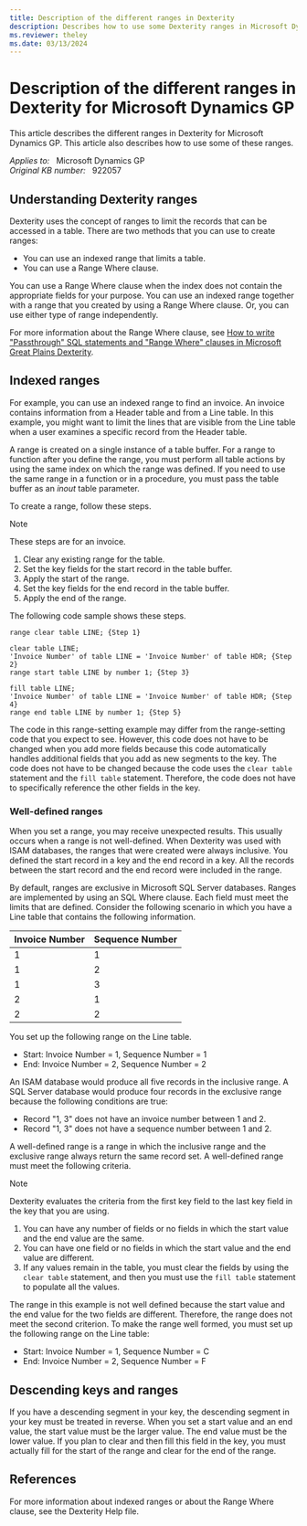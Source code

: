 ```yaml
---
title: Description of the different ranges in Dexterity
description: Describes how to use some Dexterity ranges in Microsoft Dynamics GP.
ms.reviewer: theley
ms.date: 03/13/2024
---
```

# Description of the different ranges in Dexterity for Microsoft Dynamics GP

This article describes the different ranges in Dexterity for Microsoft Dynamics GP. This article also describes how to use some of these ranges.

_Applies to:_ &nbsp; Microsoft Dynamics GP  
_Original KB number:_ &nbsp; 922057

## Understanding Dexterity ranges

Dexterity uses the concept of ranges to limit the records that can be accessed in a table. There are two methods that you can use to create ranges:

- You can use an indexed range that limits a table.
- You can use a Range Where clause.

You can use a Range Where clause when the index does not contain the appropriate fields for your purpose. You can use an indexed range together with a range that you created by using a Range Where clause. Or, you can use either type of range independently.

For more information about the Range Where clause, see [How to write "Passthrough" SQL statements and "Range Where" clauses in Microsoft Great Plains Dexterity](https://support.microsoft.com/topic/how-to-write-passthrough-sql-statements-and-range-where-clauses-in-microsoft-great-plains-dexterity-0383f8e5-ff99-e159-f942-8f1c199179ee).

## Indexed ranges

For example, you can use an indexed range to find an invoice. An invoice contains information from a Header table and from a Line table. In this example, you might want to limit the lines that are visible from the Line table when a user examines a specific record from the Header table.

A range is created on a single instance of a table buffer. For a range to function after you define the range, you must perform all table actions by using the same index on which the range was defined. If you need to use the same range in a function or in a procedure, you must pass the table buffer as an _inout_ table parameter.

To create a range, follow these steps.

> [!NOTE]
> These steps are for an invoice.

1. Clear any existing range for the table.
2. Set the key fields for the start record in the table buffer.
3. Apply the start of the range.
4. Set the key fields for the end record in the table buffer.
5. Apply the end of the range.

The following code sample shows these steps.

```console
range clear table LINE; {Step 1}

clear table LINE;
'Invoice Number' of table LINE = 'Invoice Number' of table HDR; {Step 2}
range start table LINE by number 1; {Step 3}

fill table LINE;
'Invoice Number' of table LINE = 'Invoice Number' of table HDR; {Step 4}
range end table LINE by number 1; {Step 5}
```

The code in this range-setting example may differ from the range-setting code that you expect to see. However, this code does not have to be changed when you add more fields because this code automatically handles additional fields that you add as new segments to the key. The code does not have to be changed because the code uses the `clear table` statement and the `fill table` statement. Therefore, the code does not have to specifically reference the other fields in the key.

### Well-defined ranges

When you set a range, you may receive unexpected results. This usually occurs when a range is not well-defined. When Dexterity was used with ISAM databases, the ranges that were created were always inclusive. You defined the start record in a key and the end record in a key. All the records between the start record and the end record were included in the range.

By default, ranges are exclusive in Microsoft SQL Server databases. Ranges are implemented by using an SQL Where clause. Each field must meet the limits that are defined. Consider the following scenario in which you have a Line table that contains the following information.

|Invoice Number|Sequence Number|
|---|---|
|1|1|
|1|2|
|1|3|
|2|1|
|2|2|
  
You set up the following range on the Line table.

- Start: Invoice Number = 1, Sequence Number = 1
- End: Invoice Number = 2, Sequence Number = 2

An ISAM database would produce all five records in the inclusive range. A SQL Server database would produce four records in the exclusive range because the following conditions are true:

- Record "1, 3" does not have an invoice number between 1 and 2.
- Record "1, 3" does not have a sequence number between 1 and 2.

A well-defined range is a range in which the inclusive range and the exclusive range always return the same record set. A well-defined range must meet the following criteria.

> [!NOTE]
> Dexterity evaluates the criteria from the first key field to the last key field in the key that you are using.

1. You can have any number of fields or no fields in which the start value and the end value are the same.
2. You can have one field or no fields in which the start value and the end value are different.
3. If any values remain in the table, you must clear the fields by using the `clear table` statement, and then you must use the `fill table` statement to populate all the values.

The range in this example is not well defined because the start value and the end value for the two fields are different. Therefore, the range does not meet the second criterion. To make the range well formed, you must set up the following range on the Line table:

- Start: Invoice Number = 1, Sequence Number = C
- End: Invoice Number = 2, Sequence Number = F

## Descending keys and ranges

If you have a descending segment in your key, the descending segment in your key must be treated in reverse. When you set a start value and an end value, the start value must be the larger value. The end value must be the lower value. If you plan to clear and then fill this field in the key, you must actually fill for the start of the range and clear for the end of the range.

## References

For more information about indexed ranges or about the Range Where clause, see the Dexterity Help file.
